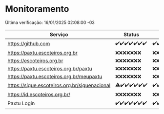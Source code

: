 # Monitoramento

Última verificação: 16/01/2025 02:08:00 -03

|Serviço|Status|Últimas 24h|
|---|---|---|
|https://github.com|<span title="2025-01-09: OK=23">✔️</span><span title="2025-01-10: OK=23">✔️</span><span title="2025-01-11: OK=23">✔️</span><span title="2025-01-12: OK=23">✔️</span><span title="2025-01-13: OK=23">✔️</span><span title="2025-01-14: OK=23">✔️</span><span title="2025-01-15: OK=4">✔️</span>|<span title="15/01/2025 02:08:00 -03 : 200">✔️</span><span title="15/01/2025 03:11:00 -03 : 200">✔️</span><span title="15/01/2025 04:08:00 -03 : 200">✔️</span><span title="15/01/2025 05:11:00 -03 : 200">✔️</span><span title="15/01/2025 06:08:00 -03 : 200">✔️</span><span title="15/01/2025 07:08:00 -03 : 200">✔️</span><span title="15/01/2025 08:06:00 -03 : 200">✔️</span><span title="15/01/2025 09:14:00 -03 : 200">✔️</span><span title="15/01/2025 10:14:00 -03 : 200">✔️</span><span title="15/01/2025 11:07:00 -03 : 200">✔️</span><span title="15/01/2025 12:08:00 -03 : 200">✔️</span><span title="15/01/2025 13:09:00 -03 : 200">✔️</span><span title="15/01/2025 14:07:00 -03 : 200">✔️</span><span title="15/01/2025 15:11:00 -03 : 200">✔️</span><span title="15/01/2025 16:06:00 -03 : 200">✔️</span><span title="15/01/2025 17:08:00 -03 : 200">✔️</span><span title="15/01/2025 18:07:00 -03 : 200">✔️</span><span title="15/01/2025 19:07:00 -03 : 200">✔️</span><span title="15/01/2025 20:08:00 -03 : 200">✔️</span><span title="15/01/2025 21:39:00 -03 : 200">✔️</span><span title="15/01/2025 23:06:00 -03 : 200">✔️</span><span title="16/01/2025 00:09:00 -03 : 200">✔️</span><span title="16/01/2025 01:09:00 -03 : 200">✔️</span><span title="16/01/2025 02:08:00 -03 : 200">✔️</span>|
|https://paxtu.escoteiros.org.br|<span title="2025-01-09: Falhas=23">❌</span><span title="2025-01-10: Falhas=23">❌</span><span title="2025-01-11: Falhas=23">❌</span><span title="2025-01-12: Falhas=23">❌</span><span title="2025-01-13: Falhas=23">❌</span><span title="2025-01-14: Falhas=23">❌</span><span title="2025-01-15: Falhas=4">❌</span>|<span title="15/01/2025 02:08:00 -03 : 403">❌</span><span title="15/01/2025 03:11:00 -03 : 403">❌</span><span title="15/01/2025 04:08:00 -03 : 403">❌</span><span title="15/01/2025 05:11:00 -03 : 403">❌</span><span title="15/01/2025 06:08:00 -03 : 403">❌</span><span title="15/01/2025 07:08:00 -03 : 403">❌</span><span title="15/01/2025 08:06:00 -03 : 403">❌</span><span title="15/01/2025 09:14:00 -03 : 403">❌</span><span title="15/01/2025 10:14:00 -03 : 403">❌</span><span title="15/01/2025 11:07:00 -03 : 403">❌</span><span title="15/01/2025 12:08:00 -03 : 403">❌</span><span title="15/01/2025 13:09:00 -03 : 403">❌</span><span title="15/01/2025 14:07:00 -03 : 403">❌</span><span title="15/01/2025 15:11:00 -03 : 403">❌</span><span title="15/01/2025 16:06:00 -03 : 403">❌</span><span title="15/01/2025 17:08:00 -03 : 403">❌</span><span title="15/01/2025 18:07:00 -03 : 403">❌</span><span title="15/01/2025 19:07:00 -03 : 403">❌</span><span title="15/01/2025 20:08:00 -03 : 403">❌</span><span title="15/01/2025 21:39:00 -03 : 403">❌</span><span title="15/01/2025 23:06:00 -03 : 403">❌</span><span title="16/01/2025 00:09:00 -03 : 403">❌</span><span title="16/01/2025 01:09:00 -03 : 403">❌</span><span title="16/01/2025 02:08:00 -03 : 403">❌</span>|
|https://escoteiros.org.br|<span title="2025-01-09: Falhas=23">❌</span><span title="2025-01-10: Falhas=23">❌</span><span title="2025-01-11: Falhas=23">❌</span><span title="2025-01-12: Falhas=23">❌</span><span title="2025-01-13: Falhas=23">❌</span><span title="2025-01-14: Falhas=23">❌</span><span title="2025-01-15: Falhas=4">❌</span>|<span title="15/01/2025 02:08:00 -03 : 403">❌</span><span title="15/01/2025 03:11:00 -03 : 403">❌</span><span title="15/01/2025 04:08:00 -03 : 403">❌</span><span title="15/01/2025 05:11:00 -03 : 403">❌</span><span title="15/01/2025 06:08:00 -03 : 403">❌</span><span title="15/01/2025 07:08:00 -03 : 403">❌</span><span title="15/01/2025 08:06:00 -03 : 403">❌</span><span title="15/01/2025 09:14:00 -03 : 403">❌</span><span title="15/01/2025 10:14:00 -03 : 403">❌</span><span title="15/01/2025 11:07:00 -03 : 403">❌</span><span title="15/01/2025 12:08:00 -03 : 403">❌</span><span title="15/01/2025 13:09:00 -03 : 403">❌</span><span title="15/01/2025 14:07:00 -03 : 403">❌</span><span title="15/01/2025 15:11:00 -03 : 403">❌</span><span title="15/01/2025 16:06:00 -03 : 403">❌</span><span title="15/01/2025 17:08:00 -03 : 403">❌</span><span title="15/01/2025 18:07:00 -03 : 403">❌</span><span title="15/01/2025 19:07:00 -03 : 403">❌</span><span title="15/01/2025 20:08:00 -03 : 403">❌</span><span title="15/01/2025 21:39:00 -03 : 403">❌</span><span title="15/01/2025 23:06:00 -03 : 403">❌</span><span title="16/01/2025 00:09:00 -03 : 403">❌</span><span title="16/01/2025 01:09:00 -03 : 403">❌</span><span title="16/01/2025 02:08:00 -03 : 403">❌</span>|
|https://paxtu.escoteiros.org.br/paxtu|<span title="2025-01-09: Falhas=23">❌</span><span title="2025-01-10: Falhas=23">❌</span><span title="2025-01-11: Falhas=23">❌</span><span title="2025-01-12: Falhas=23">❌</span><span title="2025-01-13: Falhas=23">❌</span><span title="2025-01-14: Falhas=23">❌</span><span title="2025-01-15: Falhas=4">❌</span>|<span title="15/01/2025 02:08:00 -03 : 403">❌</span><span title="15/01/2025 03:11:00 -03 : 403">❌</span><span title="15/01/2025 04:08:00 -03 : 403">❌</span><span title="15/01/2025 05:11:00 -03 : 403">❌</span><span title="15/01/2025 06:08:00 -03 : 403">❌</span><span title="15/01/2025 07:08:00 -03 : 403">❌</span><span title="15/01/2025 08:06:00 -03 : 403">❌</span><span title="15/01/2025 09:14:00 -03 : 403">❌</span><span title="15/01/2025 10:14:00 -03 : 403">❌</span><span title="15/01/2025 11:07:00 -03 : 403">❌</span><span title="15/01/2025 12:08:00 -03 : 403">❌</span><span title="15/01/2025 13:09:00 -03 : 403">❌</span><span title="15/01/2025 14:07:00 -03 : 403">❌</span><span title="15/01/2025 15:11:00 -03 : 403">❌</span><span title="15/01/2025 16:06:00 -03 : 403">❌</span><span title="15/01/2025 17:08:00 -03 : 403">❌</span><span title="15/01/2025 18:07:00 -03 : 403">❌</span><span title="15/01/2025 19:07:00 -03 : 403">❌</span><span title="15/01/2025 20:08:00 -03 : 403">❌</span><span title="15/01/2025 21:39:00 -03 : 403">❌</span><span title="15/01/2025 23:06:00 -03 : 403">❌</span><span title="16/01/2025 00:09:00 -03 : 403">❌</span><span title="16/01/2025 01:09:00 -03 : 403">❌</span><span title="16/01/2025 02:08:00 -03 : 403">❌</span>|
|https://paxtu.escoteiros.org.br/meupaxtu|<span title="2025-01-09: Falhas=23">❌</span><span title="2025-01-10: Falhas=23">❌</span><span title="2025-01-11: Falhas=23">❌</span><span title="2025-01-12: Falhas=23">❌</span><span title="2025-01-13: Falhas=23">❌</span><span title="2025-01-14: Falhas=23">❌</span><span title="2025-01-15: Falhas=4">❌</span>|<span title="15/01/2025 02:08:00 -03 : 403">❌</span><span title="15/01/2025 03:11:00 -03 : 403">❌</span><span title="15/01/2025 04:08:00 -03 : 403">❌</span><span title="15/01/2025 05:11:00 -03 : 403">❌</span><span title="15/01/2025 06:08:00 -03 : 403">❌</span><span title="15/01/2025 07:08:00 -03 : 403">❌</span><span title="15/01/2025 08:06:00 -03 : 403">❌</span><span title="15/01/2025 09:14:00 -03 : 403">❌</span><span title="15/01/2025 10:14:00 -03 : 403">❌</span><span title="15/01/2025 11:07:00 -03 : 403">❌</span><span title="15/01/2025 12:08:00 -03 : 403">❌</span><span title="15/01/2025 13:09:00 -03 : 403">❌</span><span title="15/01/2025 14:07:00 -03 : 403">❌</span><span title="15/01/2025 15:11:00 -03 : 403">❌</span><span title="15/01/2025 16:06:00 -03 : 403">❌</span><span title="15/01/2025 17:08:00 -03 : 403">❌</span><span title="15/01/2025 18:07:00 -03 : 403">❌</span><span title="15/01/2025 19:07:00 -03 : 403">❌</span><span title="15/01/2025 20:08:00 -03 : 403">❌</span><span title="15/01/2025 21:39:00 -03 : 403">❌</span><span title="15/01/2025 23:06:00 -03 : 403">❌</span><span title="16/01/2025 00:09:00 -03 : 403">❌</span><span title="16/01/2025 01:09:00 -03 : 403">❌</span><span title="16/01/2025 02:08:00 -03 : 403">❌</span>|
|https://sigue.escoteiros.org.br/siguenacional|<span title="2025-01-09: OK=22, Falhas=1">⚠️</span><span title="2025-01-10: OK=23">✔️</span><span title="2025-01-11: OK=23">✔️</span><span title="2025-01-12: OK=23">✔️</span><span title="2025-01-13: OK=23">✔️</span><span title="2025-01-14: OK=23">✔️</span><span title="2025-01-15: OK=4">✔️</span>|<span title="15/01/2025 02:08:00 -03 : 200">✔️</span><span title="15/01/2025 03:11:00 -03 : 200">✔️</span><span title="15/01/2025 04:08:00 -03 : 200">✔️</span><span title="15/01/2025 05:11:00 -03 : 200">✔️</span><span title="15/01/2025 06:08:00 -03 : 200">✔️</span><span title="15/01/2025 07:08:00 -03 : 200">✔️</span><span title="15/01/2025 08:06:00 -03 : 200">✔️</span><span title="15/01/2025 09:14:00 -03 : 200">✔️</span><span title="15/01/2025 10:14:00 -03 : 200">✔️</span><span title="15/01/2025 11:07:00 -03 : 200">✔️</span><span title="15/01/2025 12:08:00 -03 : 200">✔️</span><span title="15/01/2025 13:09:00 -03 : 200">✔️</span><span title="15/01/2025 14:07:00 -03 : 200">✔️</span><span title="15/01/2025 15:11:00 -03 : 200">✔️</span><span title="15/01/2025 16:06:00 -03 : 200">✔️</span><span title="15/01/2025 17:08:00 -03 : 200">✔️</span><span title="15/01/2025 18:07:00 -03 : 200">✔️</span><span title="15/01/2025 19:07:00 -03 : 200">✔️</span><span title="15/01/2025 20:08:00 -03 : 200">✔️</span><span title="15/01/2025 21:39:00 -03 : 200">✔️</span><span title="15/01/2025 23:06:00 -03 : 200">✔️</span><span title="16/01/2025 00:09:00 -03 : 200">✔️</span><span title="16/01/2025 01:09:00 -03 : 200">✔️</span><span title="16/01/2025 02:08:00 -03 : 200">✔️</span>|
|https://id.escoteiros.org.br/|<span title="2025-01-09: Falhas=23">❌</span><span title="2025-01-10: Falhas=23">❌</span><span title="2025-01-11: Falhas=23">❌</span><span title="2025-01-12: Falhas=23">❌</span><span title="2025-01-13: Falhas=23">❌</span><span title="2025-01-14: Falhas=23">❌</span><span title="2025-01-15: Falhas=4">❌</span>|<span title="15/01/2025 02:08:00 -03 : 403">❌</span><span title="15/01/2025 03:11:00 -03 : 403">❌</span><span title="15/01/2025 04:08:00 -03 : 403">❌</span><span title="15/01/2025 05:11:00 -03 : 403">❌</span><span title="15/01/2025 06:08:00 -03 : 403">❌</span><span title="15/01/2025 07:08:00 -03 : 403">❌</span><span title="15/01/2025 08:06:00 -03 : 403">❌</span><span title="15/01/2025 09:14:00 -03 : 403">❌</span><span title="15/01/2025 10:14:00 -03 : 403">❌</span><span title="15/01/2025 11:07:00 -03 : 403">❌</span><span title="15/01/2025 12:08:00 -03 : 403">❌</span><span title="15/01/2025 13:09:00 -03 : 403">❌</span><span title="15/01/2025 14:07:00 -03 : 403">❌</span><span title="15/01/2025 15:11:00 -03 : 403">❌</span><span title="15/01/2025 16:06:00 -03 : 403">❌</span><span title="15/01/2025 17:08:00 -03 : 403">❌</span><span title="15/01/2025 18:07:00 -03 : 403">❌</span><span title="15/01/2025 19:07:00 -03 : 403">❌</span><span title="15/01/2025 20:08:00 -03 : 403">❌</span><span title="15/01/2025 21:39:00 -03 : 403">❌</span><span title="15/01/2025 23:06:00 -03 : 403">❌</span><span title="16/01/2025 00:09:00 -03 : 403">❌</span><span title="16/01/2025 01:10:00 -03 : 403">❌</span><span title="16/01/2025 02:08:00 -03 : 403">❌</span>|
|Paxtu Login|<span title="2025-01-09: OK=23">✔️</span><span title="2025-01-10: OK=23">✔️</span><span title="2025-01-11: OK=23">✔️</span><span title="2025-01-12: OK=23">✔️</span><span title="2025-01-13: OK=23">✔️</span><span title="2025-01-14: OK=23">✔️</span><span title="2025-01-15: OK=4">✔️</span>|<span title="15/01/2025 02:08:00 -03 : 200">✔️</span><span title="15/01/2025 03:11:00 -03 : 200">✔️</span><span title="15/01/2025 04:08:00 -03 : 200">✔️</span><span title="15/01/2025 05:11:00 -03 : 200">✔️</span><span title="15/01/2025 06:08:00 -03 : 200">✔️</span><span title="15/01/2025 07:08:00 -03 : 200">✔️</span><span title="15/01/2025 08:07:00 -03 : 200">✔️</span><span title="15/01/2025 09:14:00 -03 : 200">✔️</span><span title="15/01/2025 10:14:00 -03 : 200">✔️</span><span title="15/01/2025 11:07:00 -03 : 200">✔️</span><span title="15/01/2025 12:08:00 -03 : 200">✔️</span><span title="15/01/2025 13:09:00 -03 : 200">✔️</span><span title="15/01/2025 14:07:00 -03 : 200">✔️</span><span title="15/01/2025 15:11:00 -03 : 200">✔️</span><span title="15/01/2025 16:06:00 -03 : 200">✔️</span><span title="15/01/2025 17:08:00 -03 : 200">✔️</span><span title="15/01/2025 18:07:00 -03 : 200">✔️</span><span title="15/01/2025 19:07:00 -03 : 200">✔️</span><span title="15/01/2025 20:08:00 -03 : 200">✔️</span><span title="15/01/2025 21:39:00 -03 : 200">✔️</span><span title="15/01/2025 23:06:00 -03 : 200">✔️</span><span title="16/01/2025 00:09:00 -03 : 200">✔️</span><span title="16/01/2025 01:10:00 -03 : 200">✔️</span><span title="16/01/2025 02:08:00 -03 : 200">✔️</span>|

